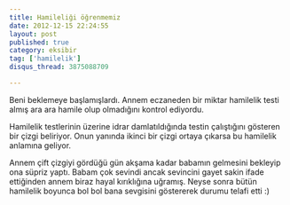 ```yaml
---
title: Hamileliği öğrenmemiz
date: 2012-12-15 22:24:55
layout: post
published: true
category: eksibir
tag: ['hamilelik']
disqus_thread: 3875088709

---
```

Beni beklemeye başlamışlardı. Annem eczaneden bir miktar hamilelik testi almış ara ara hamile olup olmadığını kontrol ediyordu.

Hamilelik testlerinin üzerine idrar damlatıldığında testin çalıştığını gösteren bir çizgi beliriyor. Onun yanında ikinci bir çizgi ortaya çıkarsa bu hamilelik anlamına geliyor.

Annem çift çizgiyi gördüğü gün akşama kadar babamın gelmesini bekleyip ona süpriz yaptı. Babam çok sevindi ancak sevincini gayet sakin ifade ettiğinden annem biraz hayal kırıklığına uğramış. Neyse sonra bütün hamilelik boyunca bol bol bana sevgisini göstererek durumu telafi etti :)
